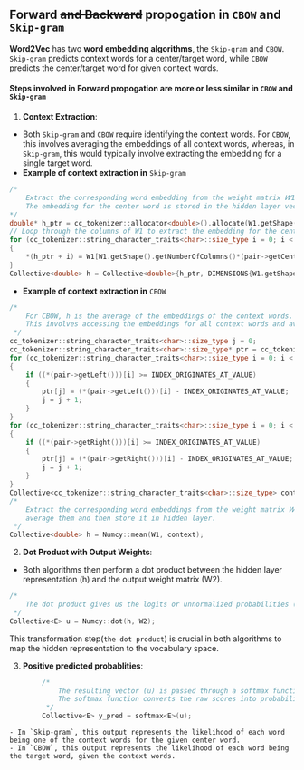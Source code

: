 ## __Forward__ ~~and __Backward__~~ propogation in `CBOW` and `Skip-gram` 
**Word2Vec** has two **word embedding algorithms**, the `Skip-gram` and `CBOW`. `Skip-gram` predicts context words for a center/target word, while `CBOW` predicts the center/target word for given context words.
#### Steps involved in Forward propogation are more or less similar in `CBOW` and `Skip-gram`
1. **Context Extraction**:
- Both `Skip-gram` and `CBOW` require identifying the context words. For `CBOW`, this involves averaging the embeddings of all context words, whereas, in `Skip-gram`, this would typically involve extracting the embedding for a single target word.
- __Example of context extraction in__ `Skip-gram`
```C++
/*
    Extract the corresponding word embedding from the weight matrix 𝑊1.
    The embedding for the center word is stored in the hidden layer vector h.
*/
double* h_ptr = cc_tokenizer::allocator<double>().allocate(W1.getShape().getNumberOfColumns());
// Loop through the columns of W1 to extract the embedding for the center word.
for (cc_tokenizer::string_character_traits<char>::size_type i = 0; i < W1.getShape().getNumberOfColumns(); i++)
{
    *(h_ptr + i) = W1[W1.getShape().getNumberOfColumns()*(pair->getCenterWord() - INDEX_ORIGINATES_AT_VALUE) + i];
}
Collective<double> h = Collective<double>{h_ptr, DIMENSIONS{W1.getShape().getNumberOfColumns(), 1, NULL, NULL}};
```
- __Example of context extraction in__ `CBOW`
```C++
/*
    For CBOW, h is the average of the embeddings of the context words. 
    This involves accessing the embeddings for all context words and averaging them.
 */
cc_tokenizer::string_character_traits<char>::size_type j = 0;
cc_tokenizer::string_character_traits<char>::size_type* ptr = cc_tokenizer::allocator<cc_tokenizer::string_character_traits<char>::size_type>().allocate(CBOW_WINDOW_SIZE*2);
for (cc_tokenizer::string_character_traits<char>::size_type i = 0; i < SKIP_GRAM_WINDOW_SIZE; i++)
{
    if ((*(pair->getLeft()))[i] >= INDEX_ORIGINATES_AT_VALUE)
    {
        ptr[j] = (*(pair->getLeft()))[i] - INDEX_ORIGINATES_AT_VALUE;
        j = j + 1;
    }
}
for (cc_tokenizer::string_character_traits<char>::size_type i = 0; i < SKIP_GRAM_WINDOW_SIZE; i++)
{
    if ((*(pair->getRight()))[i] >= INDEX_ORIGINATES_AT_VALUE)
    {
        ptr[j] = (*(pair->getRight()))[i] - INDEX_ORIGINATES_AT_VALUE;
        j = j + 1;
    }
}
Collective<cc_tokenizer::string_character_traits<char>::size_type> context = Collective<cc_tokenizer::string_character_traits<char>::size_type>{ptr, DIMENSIONS{CBOW_WINDOW_SIZE*2, 1, NULL, NULL}};
/*
    Extract the corresponding word embeddings from the weight matrix 𝑊1, 
    average them and then store it in hidden layer.
 */
Collective<double> h = Numcy::mean(W1, context);
```
2. **Dot Product with Output Weights**:
- Both algorithms then perform a dot product between the hidden layer representation (h) and the output weight matrix (W2).
```C++
/*
    The dot product gives us the logits or unnormalized probabilities (u), which can then be transformed into probabilities using a softmax function
 */
Collective<E> u = Numcy::dot(h, W2);
```
This transformation step(`the dot product`) is crucial in both algorithms to map the hidden representation to the vocabulary space.

3. **Positive predicted probablities**:
```C++
        /*
            The resulting vector (u) is passed through a softmax function to obtain the predicted probabilities (y_pred). 
            The softmax function converts the raw scores into probabilities.
         */
        Collective<E> y_pred = softmax<E>(u);
```
    - In `Skip-gram`, this output represents the likelihood of each word being one of the context words for the given center word.
    - In `CBOW`, this output represents the likelihood of each word being the target word, given the context words.

